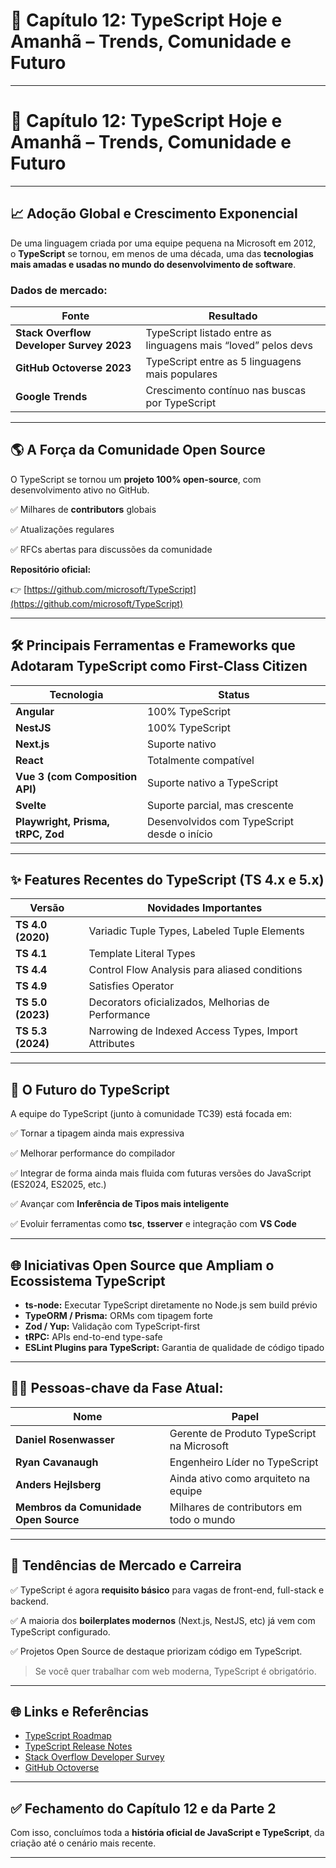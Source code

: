 # 📖 Capítulo 12: TypeScript Hoje e Amanhã – Trends, Comunidade e Futuro

---

# **📖 Capítulo 12: TypeScript Hoje e Amanhã – Trends, Comunidade e Futuro**

---

## **📈 Adoção Global e Crescimento Exponencial**

De uma linguagem criada por uma equipe pequena na Microsoft em 2012, o **TypeScript** se tornou, em menos de uma década, uma das **tecnologias mais amadas e usadas no mundo do desenvolvimento de software**.

### **Dados de mercado:**

| **Fonte** | **Resultado** |
| --- | --- |
| **Stack Overflow Developer Survey 2023** | TypeScript listado entre as linguagens mais “loved” pelos devs |
| **GitHub Octoverse 2023** | TypeScript entre as 5 linguagens mais populares |
| **Google Trends** | Crescimento contínuo nas buscas por TypeScript |

---

## **🌎 A Força da Comunidade Open Source**

O TypeScript se tornou um **projeto 100% open-source**, com desenvolvimento ativo no GitHub.

✅ Milhares de **contributors** globais

✅ Atualizações regulares

✅ RFCs abertas para discussões da comunidade

**Repositório oficial:**

👉 [https://github.com/microsoft/TypeScript](https://github.com/microsoft/TypeScript)

---

## **🛠️ Principais Ferramentas e Frameworks que Adotaram TypeScript como First-Class Citizen**

| **Tecnologia** | **Status** |
| --- | --- |
| **Angular** | 100% TypeScript |
| **NestJS** | 100% TypeScript |
| **Next.js** | Suporte nativo |
| **React** | Totalmente compatível |
| **Vue 3 (com Composition API)** | Suporte nativo a TypeScript |
| **Svelte** | Suporte parcial, mas crescente |
| **Playwright, Prisma, tRPC, Zod** | Desenvolvidos com TypeScript desde o início |

---

## **✨ Features Recentes do TypeScript (TS 4.x e 5.x)**

| **Versão** | **Novidades Importantes** |
| --- | --- |
| **TS 4.0 (2020)** | Variadic Tuple Types, Labeled Tuple Elements |
| **TS 4.1** | Template Literal Types |
| **TS 4.4** | Control Flow Analysis para aliased conditions |
| **TS 4.9** | Satisfies Operator |
| **TS 5.0 (2023)** | Decorators oficializados, Melhorias de Performance |
| **TS 5.3 (2024)** | Narrowing de Indexed Access Types, Import Attributes |

---

## **🚀 O Futuro do TypeScript**

A equipe do TypeScript (junto à comunidade TC39) está focada em:

✅ Tornar a tipagem ainda mais expressiva

✅ Melhorar performance do compilador

✅ Integrar de forma ainda mais fluida com futuras versões do JavaScript (ES2024, ES2025, etc.)

✅ Avançar com **Inferência de Tipos mais inteligente**

✅ Evoluir ferramentas como **tsc**, **tsserver** e integração com **VS Code**

---

## **🌐 Iniciativas Open Source que Ampliam o Ecossistema TypeScript**

- **ts-node:** Executar TypeScript diretamente no Node.js sem build prévio
- **TypeORM / Prisma:** ORMs com tipagem forte
- **Zod / Yup:** Validação com TypeScript-first
- **tRPC:** APIs end-to-end type-safe
- **ESLint Plugins para TypeScript:** Garantia de qualidade de código tipado

---

## **👨‍💻 Pessoas-chave da Fase Atual:**

| **Nome** | **Papel** |
| --- | --- |
| **Daniel Rosenwasser** | Gerente de Produto TypeScript na Microsoft |
| **Ryan Cavanaugh** | Engenheiro Líder no TypeScript |
| **Anders Hejlsberg** | Ainda ativo como arquiteto na equipe |
| **Membros da Comunidade Open Source** | Milhares de contributors em todo o mundo |

---

## **🧭 Tendências de Mercado e Carreira**

✅ TypeScript é agora **requisito básico** para vagas de front-end, full-stack e backend.

✅ A maioria dos **boilerplates modernos** (Next.js, NestJS, etc) já vem com TypeScript configurado.

✅ Projetos Open Source de destaque priorizam código em TypeScript.

> Se você quer trabalhar com web moderna, TypeScript é obrigatório.
> 

---

## **🌐 Links e Referências**

- [TypeScript Roadmap](https://github.com/microsoft/TypeScript/wiki/Roadmap)
- [TypeScript Release Notes](https://www.typescriptlang.org/docs/handbook/release-notes/overview.html)
- [Stack Overflow Developer Survey](https://survey.stackoverflow.co/2023/#technology-programming-scripting-and-markup-languages)
- [GitHub Octoverse](https://octoverse.github.com/)

---

## **✅ Fechamento do Capítulo 12 e da Parte 2**

Com isso, concluímos toda a **história oficial de JavaScript e TypeScript**, da criação até o cenário mais recente.

---